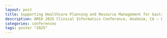 ```yaml
---
layout: post
title: Supporting Healthcare Planning and Resource Management for Gastritis and Duodenitis Using Large Language Models
description: AMIA 2025 Clinical Informatics Conference, Anaheim, CA — Poster
categories: conferences
tags: poster "2025"
---
```

